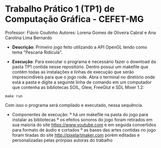 # Trabalho Prático 1 (TP1) de Computação Gráfica - CEFET-MG

Professor: Flávio Coutinho
Autores: Lorena Gomes de Oliveira Cabral e Ana Carolina Lima Bernardo

* **Descrição**: Primeiro jogo feito utilizando a API OpenGL tendo como tema "Pescaria Ridícula".

* **Execução**: Para executar o programa é necessário fazer o download da pasta TP1 contida nesse repositório. Dentro possui um makefile que contém todas as instalações e linhas de execução que serão imprescindíveis para que o jogo rode. Abra o terminal no diretório onde está a pasta e digite a seguinte linha de comando em um computador que contenha as bibliotecas SOIL, Glew, FreeGlut e SDL Mixer 1.2:

```
make run
```
Com isso o programa será compilado e executado, nessa sequência. 

* Componentes de execução: 
º há um makefile na pasta do jogo para instalar as bibliotecas 
º os efeitos sonoros do jogo foram retirados em sua maioria do site https://www.youtube.com e em seguida convertidos para formato de áudio e cortados
º as bases das artes contidas no jogo foram tiradas do site http://pixelartmaker.com porém editadas e personalizadas pelas prórpias autoras do trabalho

